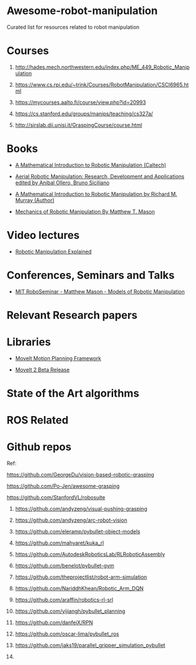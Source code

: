 # Awesome-robot-manipulation
Curated list for resources related to robot manipulation


# Courses

1. http://hades.mech.northwestern.edu/index.php/ME_449_Robotic_Manipulation

2. https://www.cs.rpi.edu/~trink/Courses/RobotManipulation/CSCI6965.html

3. https://mycourses.aalto.fi/course/view.php?id=20993

4. https://cs.stanford.edu/groups/manips/teaching/cs327a/

5. http://sirslab.dii.unisi.it/GraspingCourse/course.html


# Books 
<!-- - [Caption](https://example.com) -->
- [A Mathematical Introduction to Robotic Manipulation (Caltech)]( https://www.cds.caltech.edu/~murray/books/MLS/pdf/mls94-complete.pdf)

- [Aerial Robotic Manipulation: Research, Development and Applications edited by Anibal Ollero, Bruno Siciliano](https://link.springer.com/book/10.1007/978-3-030-12945-3)

- [ A Mathematical Introduction to Robotic Manipulation by Richard M. Murray  (Author)](https://www.amazon.com/Mathematical-Introduction-Robotic-Manipulation/dp/0849379814)

- [ Mechanics of Robotic Manipulation By Matthew T. Mason ](https://mitpress.mit.edu/books/mechanics-robotic-manipulation)


# Video lectures
- [Robotic Manipulation Explained](https://www.youtube.com/watch?v=mCI-f71MAvY)

# Conferences, Seminars and Talks
- [MIT RoboSeminar - Matthew Mason - Models of Robotic Manipulation](https://www.youtube.com/watch?v=LfWiBdOc2FI)

# Relevant Research papers 


# Libraries
- [MoveIt Motion Planning Framework ](https://moveit.ros.org/)

- [MoveIt 2 Beta Release](https://moveit.ros.org/moveit/ros2/2020/02/18/moveit-2-beta-feature-list.html)


# State of the Art algorithms 


# ROS Related 


# Github repos 

Ref:

https://github.com/GeorgeDu/vision-based-robotic-grasping

https://github.com/Po-Jen/awesome-grasping

https://github.com/StanfordVL/robosuite

1. https://github.com/andyzeng/visual-pushing-grasping

2. https://github.com/andyzeng/arc-robot-vision

3. https://github.com/eleramp/pybullet-object-models

4. https://github.com/mahyaret/kuka_rl

5. https://github.com/AutodeskRoboticsLab/RLRoboticAssembly

6. https://github.com/benelot/pybullet-gym

7. https://github.com/theprojectlist/robot-arm-simulation

8. https://github.com/NariddhKhean/Robotic_Arm_DQN

9. https://github.com/araffin/robotics-rl-srl

10. https://github.com/yijiangh/pybullet_planning

11. https://github.com/danfeiX/RPN

12. https://github.com/oscar-lima/pybullet_ros

13. https://github.com/jaks19/parallel_gripper_simulation_pybullet

14. 
